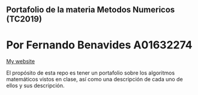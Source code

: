 ##  Portafolio de la materia Metodos Numericos (TC2019)
# Por Fernando Benavides A01632274
[My website](bit.ly/imTheKid)

El propósito de esta repo es tener un portafolio sobre los algoritmos matemáticos vistos en clase,
así como una descripción de cada uno de ellos y sus descripción.

